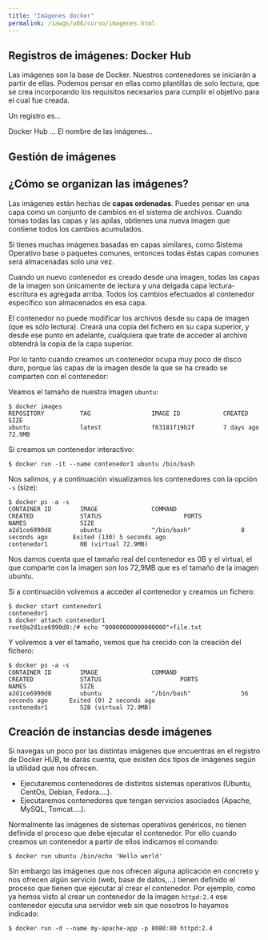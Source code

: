 ```yaml
---
title: "Imágenes docker"
permalink: /iawgs/u06/curso/imagenes.html
---
```


## Registros de imágenes: Docker Hub

Las imágenes son la base de Docker. Nuestros contenedores se iniciarán a partir de ellas. Podemos pensar en ellas como plantillas de solo lectura, que se crea incorporando los requisitos necesarios para cumplir el objetivo para el cual fue creada.

Un registro es...

Docker Hub ...
El nombre de las imágenes...

## Gestión de imágenes


## ¿Cómo se organizan las imágenes?

Las imágenes están hechas de **capas ordenadas**. Puedes pensar en una capa como un conjunto de cambios en el sistema de archivos. Cuando tomas todas las capas y las apilas, obtienes una nueva imagen que contiene todos los cambios acumulados. 

Si tienes muchas imágenes basadas en capas similares, como Sistema Operativo base o paquetes comunes, entonces todas éstas capas comunes será almacenadas solo una vez.

Cuando un nuevo contenedor es creado desde una imagen, todas las capas de la imagen son únicamente de lectura y una delgada capa lectura-escritura es agregada arriba. Todos los cambios efectuados al contenedor específico son almacenados en esa capa. 

El contenedor no puede modificar los archivos desde su capa de imagen (que es sólo lectura). Creará una copia del fichero en su capa superior, y desde ese punto en adelante, cualquiera que trate de acceder al archivo obtendrá la copia de la capa superior. 

Por lo tanto cuando creamos un contenedor ocupa muy poco de disco duro, porque las capas de la imagen desde la que se ha creado se comparten con el contenedor:

Veamos el tamaño de nuestra imagen `ubuntu`:

    $ docker images
    REPOSITORY          TAG                 IMAGE ID            CREATED             SIZE
    ubuntu              latest              f63181f19b2f        7 days ago          72.9MB

Si creamos un contenedor interactivo:

    $ docker run -it --name contenedor1 ubuntu /bin/bash 

Nos salimos, y a continuación visualizamos los contenedores con la opción `-s` (size):

    $ docker ps -a -s
    CONTAINER ID        IMAGE               COMMAND                  CREATED             STATUS                       PORTS               NAMES               SIZE
    a2d1ce6990d8        ubuntu              "/bin/bash"              8 seconds ago       Exited (130) 5 seconds ago                       contenedor1         0B (virtual 72.9MB)

Nos damos cuenta que el tamaño real del contenedor es 0B y el virtual, el que comparte con la imagen son los 72,9MB que es el tamaño de la imagen ubuntu.

Si a continuación volvemos a acceder al contenedor y creamos un fichero:

    $ docker start contenedor1
    contenedor1
    $ docker attach contenedor1
    root@a2d1ce6990d8:/# echo "00000000000000000">file.txt

Y volvemos a ver el tamaño, vemos que ha crecido con la creación del fichero:

    $ docker ps -a -s
    CONTAINER ID        IMAGE               COMMAND                  CREATED             STATUS                      PORTS               NAMES               SIZE
    a2d1ce6990d8        ubuntu              "/bin/bash"              56 seconds ago      Exited (0) 2 seconds ago                        contenedor1         52B (virtual 72.9MB)

## Creación de instancias desde imágenes

Si navegas un poco por las distintas imágenes que encuentras en el registro de Docker HUB, te darás cuenta, que existen dos tipos de imágenes según la utilidad que nos ofrecen.

* Ejecutaremos contenedores de distintos sistemas operativos (Ubuntu, CentOs, Debian, Fedora....).
* Ejecutaremos contenedores que tengan servicios asociados (Apache, MySQL, Tomcat....).

Normalmente las imágenes de sistemas operativos genéricos, no tienen definida el proceso que debe ejecutar el contenedor. Por ello cuando creamos un contenedor a partir de ellos indicamos el comando:

    $ docker run ubuntu /bin/echo 'Hello world'

Sin embargo las imágenes que nos ofrecen alguna aplicación en concreto y nos ofrecen algún servicio (web, base de datos,...) tienen definido el proceso que tienen que ejecutar al crear el contenedor. Por ejemplo, como ya hemos visto al crear un contenedor de la imagen `httpd:2.4` ese contenedor ejecuta una servidor web sin que nosotros lo hayamos indicado:

    $ docker run -d --name my-apache-app -p 8080:80 httpd:2.4